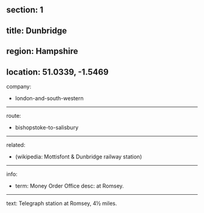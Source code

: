 ﻿section: 1
----
title: Dunbridge
----
region: Hampshire
----
location: 51.0339, -1.5469
----
company:
- london-and-south-western
----
route:
- bishopstoke-to-salisbury
----
related:
- (wikipedia: Mottisfont & Dunbridge railway station)
----
info:
- term: Money Order Office
  desc: at Romsey.
----
text: Telegraph station at Romsey, 4½ miles.
